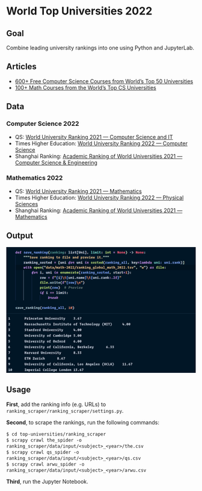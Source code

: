 # World Top Universities 2022

## Goal

Combine leading university rankings into one using Python and JupyterLab.

## Articles

* [600+ Free Computer Science Courses from World’s Top 50 Universities](https://www.classcentral.com/report/cs-online-courses/)
* [100+ Math Courses from the World’s Top CS Universities](https://www.classcentral.com/report/mathematics-statistics-free-online-courses/)

## Data

### Computer Science 2022

* QS: [World University Ranking 2021 — Computer Science and IT](https://www.topuniversities.com/university-rankings/university-subject-rankings/2021/computer-science-information-systems)
* Times Higher Education: [World University Ranking 2022 — Computer Science](https://www.timeshighereducation.com/world-university-rankings/2022/subject-ranking/computer-science#!/page/0/length/25/sort_by/rank/sort_order/asc/cols/stats)
* Shanghai Ranking: [Academic Ranking of World Universities 2021 — Computer Science & Engineering](https://www.shanghairanking.com/rankings/gras/2021/RS0210)

### Mathematics 2022

* QS: [World University Ranking 2021 — Mathematics](https://www.topuniversities.com/university-rankings/university-subject-rankings/2021/mathematics)
* Times Higher Education: [World University Ranking 2022 — Physical Sciences](https://www.timeshighereducation.com/world-university-rankings/2022/subject-ranking/computer-science#!/page/0/length/25/sort_by/rank/sort_order/asc/cols/stats)
* Shanghai Ranking: [Academic Ranking of World Universities 2021 — Mathematics](https://www.shanghairanking.com/rankings/gras/2021/RS0101)

## Output

![Screenshot of the script's output](top_10_math_2022.png)

## Usage

**First**, add the ranking info (e.g. URLs) to `ranking_scraper/ranking_scraper/settings.py`.

**Second**, to scrape the rankings, run the following commands:

```
$ cd top-universities/ranking_scraper
$ scrapy crawl the_spider -o ranking_scraper/data/input/<subject>_<year>/the.csv
$ scrapy crawl qs_spider -o ranking_scraper/data/input/<subject>_<year>/qs.csv
$ scrapy crawl arwu_spider -o ranking_scraper/data/input/<subject>_<year>/arwu.csv
```
**Third**, run the Jupyter Notebook.